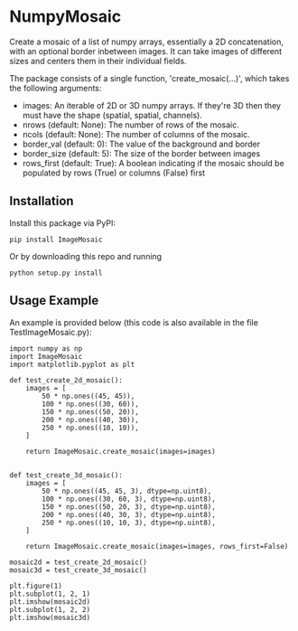 # NumpyMosaic
Create a mosaic of a list of numpy arrays, essentially a 2D concatenation, with an optional border inbetween images. It can take images of different sizes and centers them in their individual fields.

The package consists of a single function, 'create_mosaic(...)', which takes the following arguments:
* images: An iterable of 2D or 3D numpy arrays. If they're 3D then they must have the shape (spatial, spatial, channels).
* nrows (default: None): The number of rows of the mosaic.
* ncols (default: None): The number of columns of the mosaic.
* border_val (default: 0): The value of the background and border
* border_size (default: 5): The size of the border between images
* rows_first (default: True): A boolean indicating if the mosaic should be populated by rows (True) or columns (False) first

## Installation
Install this package via PyPI:

    pip install ImageMosaic

Or by downloading this repo and running

    python setup.py install

## Usage Example
An example is provided below (this code is also available in the file TestImageMosaic.py):

    import numpy as np
    import ImageMosaic
    import matplotlib.pyplot as plt
    
    def test_create_2d_mosaic():
        images = [
            50 * np.ones((45, 45)),
            100 * np.ones((30, 60)),
            150 * np.ones((50, 20)),
            200 * np.ones((40, 30)),
            250 * np.ones((10, 10)),
        ]

        return ImageMosaic.create_mosaic(images=images)


    def test_create_3d_mosaic():
        images = [
            50 * np.ones((45, 45, 3), dtype=np.uint8),
            100 * np.ones((30, 60, 3), dtype=np.uint8),
            150 * np.ones((50, 20, 3), dtype=np.uint8),
            200 * np.ones((40, 30, 3), dtype=np.uint8),
            250 * np.ones((10, 10, 3), dtype=np.uint8),
        ]

        return ImageMosaic.create_mosaic(images=images, rows_first=False)

    mosaic2d = test_create_2d_mosaic()
    mosaic3d = test_create_3d_mosaic()
    
    plt.figure(1)
    plt.subplot(1, 2, 1)
    plt.imshow(mosaic2d)
    plt.subplot(1, 2, 2)
    plt.imshow(mosaic3d)
